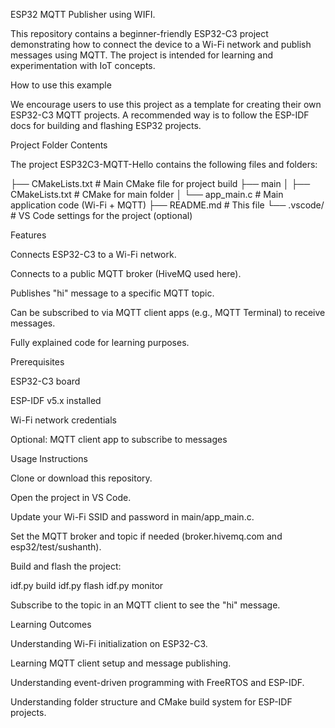 ESP32 MQTT Publisher using WIFI.

This repository contains a beginner-friendly ESP32-C3 project demonstrating how to connect the device to a Wi-Fi network and publish messages using MQTT. The project is intended for learning and experimentation with IoT concepts.

How to use this example

We encourage users to use this project as a template for creating their own ESP32-C3 MQTT projects.
A recommended way is to follow the ESP-IDF docs
 for building and flashing ESP32 projects.

Project Folder Contents

The project ESP32C3-MQTT-Hello contains the following files and folders:

├── CMakeLists.txt             # Main CMake file for project build
├── main
│   ├── CMakeLists.txt         # CMake for main folder
│   └── app_main.c             # Main application code (Wi-Fi + MQTT)
├── README.md                  # This file
└── .vscode/                   # VS Code settings for the project (optional)

Features

Connects ESP32-C3 to a Wi-Fi network.

Connects to a public MQTT broker (HiveMQ used here).

Publishes "hi" message to a specific MQTT topic.

Can be subscribed to via MQTT client apps (e.g., MQTT Terminal) to receive messages.

Fully explained code for learning purposes.

Prerequisites

ESP32-C3 board

ESP-IDF v5.x installed

Wi-Fi network credentials

Optional: MQTT client app to subscribe to messages

Usage Instructions

Clone or download this repository.

Open the project in VS Code.

Update your Wi-Fi SSID and password in main/app_main.c.

Set the MQTT broker and topic if needed (broker.hivemq.com and esp32/test/sushanth).

Build and flash the project:

idf.py build
idf.py flash
idf.py monitor


Subscribe to the topic in an MQTT client to see the "hi" message.

Learning Outcomes

Understanding Wi-Fi initialization on ESP32-C3.

Learning MQTT client setup and message publishing.

Understanding event-driven programming with FreeRTOS and ESP-IDF.

Understanding folder structure and CMake build system for ESP-IDF projects.
